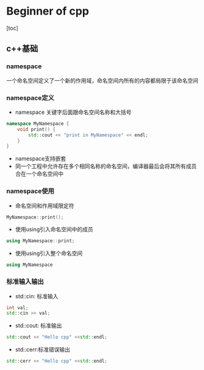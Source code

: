 # Beginner of cpp

[toc]

## c++基础

### namespace
一个命名空间定义了一个新的作用域，命名空间内所有的内容都局限于该命名空间

### namespace定义
* namespace 关键字后面跟命名空间名称和大括号
```cpp
namespace MyNamespace {
    void print() {
        std::cout << "print in MyNamespace" << endl;
    }
}
```
* namespace支持嵌套
* 同一个工程中允许存在多个相同名称的命名空间，编译器最后会将其所有成员合在一个命名空间中

### namespace使用
* 命名空间和作用域限定符
```cpp
MyNamespace::print();
```
* 使用using引入命名空间中的成员
```cpp
using MyNamespace::print;
```
* 使用using引入整个命名空间
```cpp
using MyNamespace
```

### 标准输入输出
* std::cin: 标准输入
```cpp
int val;
std::cin >> val;
```
* std::cout: 标准输出
```cpp
std::cout << "Hello cpp" <<std::endl;
```
* std::cerr:标准错误输出
```cpp
std::cerr << "Hello cpp" <<std::endl;
```